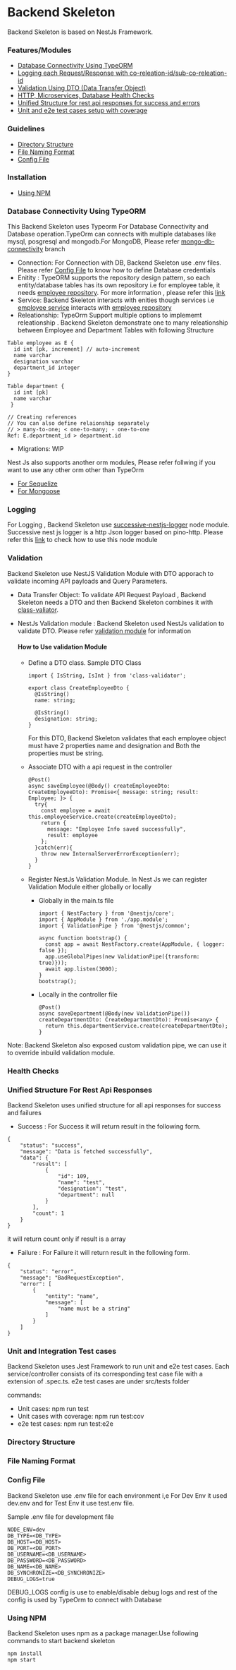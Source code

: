 # Backend Skeleton

Backend Skeleton is based on NestJs Framework. 

### Features/Modules

- [Database Connectivity Using TypeORM](#database-connectivity-using-typeorm)
- [Logging each Request/Response with co-releation-id/sub-co-releation-id](#logging)
- [Validation Using DTO (Data Transfer Object)](#validation)
- [HTTP, Microservices, Database Health Checks](#health-checks)
- [Unified Structure for rest api responses for success and errors](#unified-structure-for-rest-api-responses)
- [Unit and e2e test cases setup with coverage](#unit-and-integration-test-cases)

### Guidelines

- [Directory Structure](#directory-structure)
- [File Naming Format](#file-naming-format)
- [Config File](#config-file)

### Installation
 - [Using NPM](#using-npm)


### Database Connectivity Using TypeORM

This Backend Skeleton uses Typeorm For Database Connectivity and Database operation.TypeOrm can connects with multiple databases like mysql, posgresql and mongodb.For MongoDB,  Please refer [mongo-db-connectivity](https://github.com/manish516-successive/backend-skeleton/tree/mongo-db-connectivity) branch

- Connection: For Connection with DB, Backend Skeleton use .env files. Please refer [Config File](#config-file) to know how to define Database credentials
- Enitity : TypeORM supports the repository design pattern, so each entity/database tables has its own repository i.e for employee table, it needs [employee repository](https://github.com/manish516-successive/backend-skeleton/blob/main/src/modules/employee/entities/employee.entity.ts). For more information , please refer this [link](https://typeorm.io/#/entities)
- Service: Backend Skeleton interacts with enities though services i.e [employee service](https://github.com/manish516-successive/backend-skeleton/blob/main/src/modules/employee/services/employee.service.ts) interacts with [employee repository](https://github.com/manish516-successive/backend-skeleton/blob/main/src/modules/employee/entities/employee.entity.ts)
- Releationship: TypeOrm Support multiple options to implememt releationship . Backend Skeleton demonstrate one to many releationship between Employee and Department Tables with following Structure
```
Table employee as E {
  id int [pk, increment] // auto-increment
  name varchar
  designation varchar
  department_id integer
}

Table department {
  id int [pk]
  name varchar
 }

// Creating references
// You can also define relaionship separately
// > many-to-one; < one-to-many; - one-to-one
Ref: E.department_id > department.id  

```
- Migrations: WIP

Nest Js also supports another orm modules, Please refer  follwing if you want to use any other orm other than TypeOrm

- [For Sequelize](https://github.com/manish516-successive/sequelize-sekelton)
- [For Mongoose](https://github.com/manish516-successive/mongoose-sekelton)


### Logging 

For Logging , Backend Skeleton use [successive-nestjs-logger](https://www.npmjs.com/package/successive-nestjs-logger) node module. Successive nest js logger is a http Json logger based on pino-http. Please refer this [link](https://www.npmjs.com/package/successive-nestjs-logger) to check how to use this node module  

### Validation

Backend Skeleton use NestJS Validation Module with DTO apporach to validate incoming API payloads and Query Parameters.

- Data Transfer Object: To validate API Request Payload , Backend Skeleton needs a DTO and then Backend Skeleton combines it with [class-valiator](https://github.com/typestack/class-validator). 

- NestJs Validation module : Backend Skeleton used NestJs validation to validate DTO. Please refer [validation module](https://docs.nestjs.com/pipes) for information

  #### How to Use validation Module
  
  - Define a DTO class. Sample DTO Class
    ```
    import { IsString, IsInt } from 'class-validator';

    export class CreateEmployeeDto {
      @IsString()
      name: string;

      @IsString()
      designation: string;
    }

    ```
    For this DTO, Backend Skeleton validates that each employee object must have 2 properties name and designation and Both the properties must be string.

  - Associate DTO with a api request in the controller
    ```
    @Post()
    async saveEmployee(@Body() createEmployeeDto: CreateEmployeeDto): Promise<{ message: string; result: Employee; }> {
      try{
        const employee = await this.employeeService.create(createEmployeeDto);
        return {
          message: "Employee Info saved successfully",
          result: employee
        };    
      }catch(err){
        throw new InternalServerErrorException(err);
      }
    }
    ```
   - Register NestJs Validation Module. In Nest Js we can register Validation Module either globally or locally
     - Globally in the main.ts file
       ```
       import { NestFactory } from '@nestjs/core';
       import { AppModule } from './app.module';
       import { ValidationPipe } from '@nestjs/common';

       async function bootstrap() {
         const app = await NestFactory.create(AppModule, { logger: false });
         app.useGlobalPipes(new ValidationPipe({transform: true)}));
         await app.listen(3000);
       }
       bootstrap();

       ```
     - Locally in the controller file
       ```
       @Post()
       async saveDepartment(@Body(new ValidationPipe()) createDepartmentDto: CreateDepartmentDto): Promise<any> {
         return this.departmentService.create(createDepartmentDto);
       }
       ```
Note: Backend Skeleton also exposed custom validation pipe, we can use it to override inbuild validation module.

### Health Checks

### Unified Structure For Rest Api Responses

Backend Skeleton uses unified structure for all api responses for success and failures

- Success : For Success it will return result in the following form.
```
{
    "status": "success",
    "message": "Data is fetched successfully",
    "data": {
        "result": [
            {
                "id": 109,
                "name": "test",
                "designation": "test",
                "department": null
            }
        ],
        "count": 1
    }
}
```
it will return count only if result is a array 

- Failure : For Failure it will return result in the following form.

```
{
    "status": "error",
    "message": "BadRequestException",
    "error": [
        {
            "entity": "name",
            "message": [
                "name must be a string"
            ]
        }
    ]
}
```

### Unit and Integration Test cases

Backend Skeleton uses Jest Framework to run unit and e2e test cases. Each service/controller consists of its corresponding test case file with a extension of .spec.ts. e2e test cases are under src/tests folder

commands:

- Unit cases: npm run test
- Unit cases with coverage: npm run test:cov
- e2e test cases: npm run test:e2e 

### Directory Structure

### File Naming Format

### Config File

Backend Skeleton use .env file for each environment i,e For Dev Env it used dev.env and for Test Env it use test.env file. 

Sample .env file for development file

```
NODE_ENV=dev
DB_TYPE=<DB_TYPE>
DB_HOST=<DB_HOST>
DB_PORT=<DB_PORT>
DB_USERNAME=<DB_USERNAME>
DB_PASSWORD=<DB_PASSWORD>
DB_NAME=<DB_NAME>
DB_SYNCHRONIZE=<DB_SYNCHRONIZE>
DEBUG_LOGS=true
```
DEBUG_LOGS config is use to enable/disable debug logs and rest of the config is used by TypeOrm to connect with Database

### Using NPM

Backend Skeleton uses npm as a package manager.Use following commands to start backend skeleton

```
npm install
npm start
```



